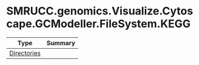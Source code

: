 ﻿
# SMRUCC.genomics.Visualize.Cytoscape.GCModeller.FileSystem.KEGG

|Type|Summary|
|----|-------|
|[Directories](./Directories.md)||

